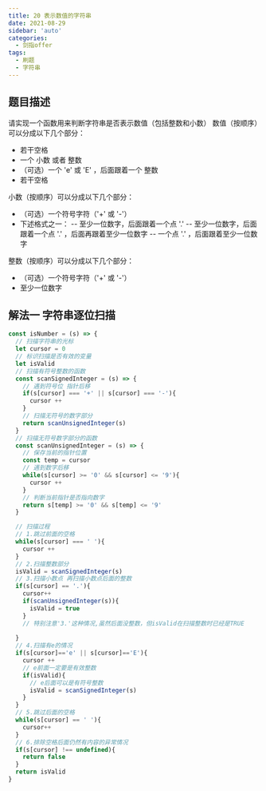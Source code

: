```yaml
---
title: 20 表示数值的字符串
date: 2021-08-29
sidebar: 'auto'
categories:
  - 剑指offer
tags: 
  - 刷题
  - 字符串
---
```

## 题目描述
请实现一个函数用来判断字符串是否表示数值（包括整数和小数）
数值（按顺序）可以分成以下几个部分：
- 若干空格
- 一个 小数 或者 整数
- （可选）一个 'e' 或 'E' ，后面跟着一个 整数
- 若干空格

小数（按顺序）可以分成以下几个部分：
- （可选）一个符号字符（'+' 或 '-'）
- 下述格式之一：
-- 至少一位数字，后面跟着一个点 '.'
-- 至少一位数字，后面跟着一个点 '.' ，后面再跟着至少一位数字
-- 一个点 '.' ，后面跟着至少一位数字

整数（按顺序）可以分成以下几个部分：
- （可选）一个符号字符（'+' 或 '-'）
- 至少一位数字

## 解法一 字符串逐位扫描
```javascript
const isNumber = (s) => {
  // 扫描字符串的光标
  let cursor = 0
  // 标识扫描是否有效的变量
  let isValid
  // 扫描有符号整数的函数
  const scanSignedInteger = (s) => {
    // 遇到符号位 指针后移
    if(s[cursor] === '+' || s[cursor] === '-'){
      cursor ++
    }
    // 扫描无符号的数字部分
    return scanUnsignedInteger(s)
  }
  // 扫描无符号数字部分的函数
  const scanUnsignedInteger = (s) => {
    // 保存当前的指针位置
    const temp = cursor
    // 遇到数字后移
    while(s[cursor] >= '0' && s[cursor] <= '9'){
      cursor ++
    }
    // 判断当前指针是否指向数字
    return s[temp] >= '0' && s[temp] <= '9'
  }

  // 扫描过程
  // 1.跳过前面的空格
  while(s[cursor] === ' '){
    cursor ++
  }
  // 2.扫描整数部分
  isValid = scanSignedInteger(s)
  // 3.扫描小数点 再扫描小数点后面的整数
  if(s[cursor] == '.'){
    cursor++
    if(scanUnsignedInteger(s)){
      isValid = true
    }
    // 特别注意'3.'这种情况,虽然后面没整数，但isValid在扫描整数时已经是TRUE
    
  }
  // 4.扫描有e的情况
  if(s[cursor]=='e' || s[cursor]=='E'){
    cursor ++
    // e前面一定要是有效整数
    if(isValid){
      // e后面可以是有符号整数
      isValid = scanSignedInteger(s)
    }
  }
  // 5.跳过后面的空格
  while(s[cursor] == ' '){
    cursor++
  }
  // 6.排除空格后面仍然有内容的异常情况
  if(s[cursor] !== undefined){
    return false
  }
  return isValid
}
```
